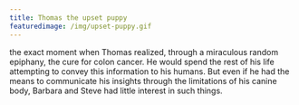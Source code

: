 ```yaml
---
title: Thomas the upset puppy
featuredimage: /img/upset-puppy.gif
---
```

the exact moment when Thomas realized, through a miraculous random epiphany, the cure for colon cancer.  He would spend the rest of his life attempting to convey this information to his humans.  But even if he had the means to communicate his insights through the limitations of his canine body, Barbara and Steve had little interest in such things.